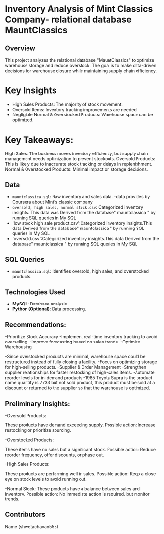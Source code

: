 # Inventory Analysis of  Mint Classics Company- relational database MauntClassics

## Overview
This project analyzes the relational database "MauntClassics" to optimize warehouse storage and reduce overstock. The goal is to make data-driven decisions for warehouse closure while maintaining supply chain efficiency.

# Key Insights
- High Sales Products: The majority of stock movement.
- Oversold Items: Inventory tracking improvements are needed.
- Negligible Normal & Overstocked Products: Warehouse space can be optimized.
# Key Takeaways:
  High Sales: The business moves inventory efficiently, but supply chain management needs optimization to prevent stockouts.
  Oversold Products: This is likely due to inaccurate stock tracking or delays in replenishment.
  Normal & Overstocked Products: Minimal impact on storage decisions.
## Data
- `mauntclassica.sql`: Raw inventory and sales data. -data provides by Coursera about  Mint's classic company
- `oversold, high sales, normal stock.csv`: Categorized inventory insights.  This data was Derived from the database" mauntclassica " by running SQL queries in My SQL
- 'low stock high sale product.csv':Categorized inventory insights.This data Derived from the database" mauntclassica " by running SQL queries in My SQL
- 'oversold.csv':Categorized inventory insights.This data Derived from the database" mauntclassica " by running SQL queries in My SQL
## SQL Queries
- `mauntclassica.sql`: Identifies oversold, high sales, and overstocked products.

## Technologies Used
- **MySQL**: Database analysis.
- **Python (Optional)**: Data processing.

## Recommendations:
-Prioritize Stock Accuracy
-Implement real-time inventory tracking to avoid overselling.
-Improve forecasting based on sales trends.
-Optimize Warehousing

-Since overstocked products are minimal, warehouse space could be restructured instead of fully closing a facility.
-Focus on optimizing storage for high-selling products.
-Supplier & Order Management
-Strengthen supplier relationships for faster restocking of high-sales items.
-Automate reorder levels for in-demand products
-1985 Toyota Supra is the product name quantity is 7733 but not sold product, this product must be sold at a discount or returned to the supplier so that the warehouse is optimized.
## Preliminary Insights:
-Oversold Products:

 These products have demand exceeding supply.
 Possible action: Increase restocking or prioritize sourcing.

-Overstocked Products:

 These items have no sales but a significant stock.
 Possible action: Reduce reorder frequency, offer discounts, or phase out.

-High Sales Products:

 These products are performing well in sales.
 Possible action: Keep a close eye on stock levels to avoid running out.

-Normal Stock:
 These products have a balance between sales and inventory.
 Possible action: No immediate action is required, but monitor trends.










## Contributors
Name (shwetachavan555)




